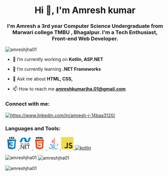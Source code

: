 
<h1 align="center">Hi 👋, I'm Amresh kumar</h1>
<h3 align="center">I'm Amresh a 3rd year Computer Science Undergraduate from Marwari college TMBU , Bhagalpur. I'm a Tech Enthusiast, Front-end Web Developer.</h3>

<p align="left"> <img src="https://komarev.com/ghpvc/?username=amreshjha01&label=Profile%20views&color=0e75b6&style=flat" alt="amreshjha01" /> </p>

- 🔭 I’m currently working on **Kotlin, ASP.NET**

- 🌱 I’m currently learning **.NET Frameworks**

- 💬 Ask me about **HTML, CSS,**

- 📫 How to reach me **amreshkumarjha.01@gmail.com**

<h3 align="left">Connect with me:</h3>
<p align="left">
<a href="https://linkedin.com/in/https://www.linkedin.com/in/amresh-j-14baa3120/" target="blank"><img align="center" src="https://cdn.jsdelivr.net/npm/simple-icons@3.0.1/icons/linkedin.svg" alt="https://www.linkedin.com/in/amresh-j-14baa3120/" height="30" width="40" /></a>
</p>

<h3 align="left">Languages and Tools:</h3>
<p align="left"> <a href="https://www.w3schools.com/css/" target="_blank"> <img src="https://raw.githubusercontent.com/devicons/devicon/master/icons/css3/css3-original-wordmark.svg" alt="css3" width="40" height="40"/> </a> <a href="https://dotnet.microsoft.com/" target="_blank"> <img src="https://raw.githubusercontent.com/devicons/devicon/master/icons/dot-net/dot-net-original-wordmark.svg" alt="dotnet" width="40" height="40"/> </a> <a href="https://www.w3.org/html/" target="_blank"> <img src="https://raw.githubusercontent.com/devicons/devicon/master/icons/html5/html5-original-wordmark.svg" alt="html5" width="40" height="40"/> </a> <a href="https://www.java.com" target="_blank"> <img src="https://raw.githubusercontent.com/devicons/devicon/master/icons/java/java-original.svg" alt="java" width="40" height="40"/> </a> <a href="https://developer.mozilla.org/en-US/docs/Web/JavaScript" target="_blank"> <img src="https://raw.githubusercontent.com/devicons/devicon/master/icons/javascript/javascript-original.svg" alt="javascript" width="40" height="40"/> </a> <a href="https://kotlinlang.org" target="_blank"> <img src="https://www.vectorlogo.zone/logos/kotlinlang/kotlinlang-icon.svg" alt="kotlin" width="40" height="40"/> </a> </p>

<p><img align="left" src="https://github-readme-stats.vercel.app/api/top-langs?username=amreshjha01&show_icons=true&locale=en&layout=compact" alt="amreshjha01" /></p>

<p>&nbsp;<img align="center" src="https://github-readme-stats.vercel.app/api?username=amreshjha01&show_icons=true&locale=en" alt="amreshjha01" /></p>

<p><img align="center" src="https://github-readme-streak-stats.herokuapp.com/?user=amreshjha01&" alt="amreshjha01" /></p>
